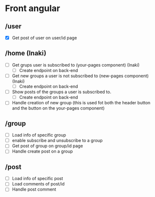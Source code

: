 # Front angular

## /user

- [x] Get post of user on user/id page

## /home (Inaki)

- [ ] Get grups user is subscribed to (your-pages component) (Inaki)
  - [ ] Create endpoint on back-end
- [ ] Get new groups a user is not subscribed to (new-pages component) (Inaki)
  - [ ] Create endpoint on back-end
- [ ] Show posts of the groups a user is subscribed to.
  - [ ] Create endpoint on back-end
- [ ] Handle creation of new group (this is used fot both the header button and the button on the your-pages component)

## /group

- [ ] Load info of specific group
- [ ] enable subscribe and unsubscribe to a group
- [ ] Get post of group on group/id page
- [ ] Handle create post on a group

## /post

- [ ] Load info of specific post
- [ ] Load comments of post/id
- [ ] Handle post comment
